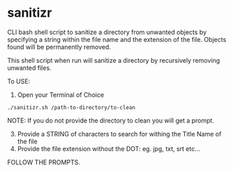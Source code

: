 # sanitizr
CLI bash shell script to sanitize a directory from unwanted objects by specifying a string within the file name and the extension of the file. Objects found will be permanently removed.

This shell script when run will sanitize a directory by recursively removing unwanted files. 

To USE:
1. Open your Terminal of Choice

```
./sanitizr.sh /path-to-directory/to-clean
```
NOTE: If you do not provide the directory to clean you will get a prompt.

3. Provide a STRING of characters to search for withing the Title Name of the file
4. Provide the file extension without the DOT: eg. jpg, txt, srt etc...

FOLLOW THE PROMPTS. 